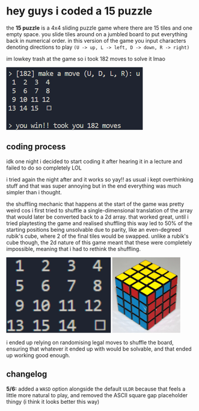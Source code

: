 # hey guys i coded a 15 puzzle

the **15 puzzle** is a 4x4 sliding puzzle game where there are 15 tiles and one empty space. you slide tiles around on a jumbled board to put everything back in numerical order. in this version of the game you input characters denoting directions to play `(U -> up, L -> left, D -> down, R -> right)`

im lowkey trash at the game so i took 182 moves to solve it lmao

![screenshot of the game](img/win.png)

## coding process

idk one night i decided to start coding it after hearing it in a lecture and failed to do so completely LOL

i tried again the night after and it works so yay!! as usual i kept overthinking stuff and that was super annoying but in the end everything was much simpler than i thought. 

the shuffling mechanic that happens at the start of the game was pretty weird cos i first tried to shuffle a single-dimensional translation of the array that would later be converted back to a 2d array. that worked great, until i tried playtesting the game and realised shuffling this way led to 50% of the starting positions being unsolvable due to parity, like an even-degreed rubik's cube, where 2 of the final tiles would be swapped. unlike a rubik's cube though, the 2d nature of this game meant that these were completely impossible, meaning that i had to rethink the shuffling.

<img src="img/parity.png" alt="screenshot of parity" height="200"/>
<img src="img/cubeparity.jpg" alt="screenshot of rubiks cube parity" height="200"/>

i ended up relying on randomising legal moves to shuffle the board, ensuring that whatever it ended up with would be solvable, and that ended up working good enough.

## changelog

**5/6:** added a `WASD` option alongside the default `ULDR` because that feels a little more natural to play, and removed the ASCII square gap placeholder thingy (i think it looks better this way)

